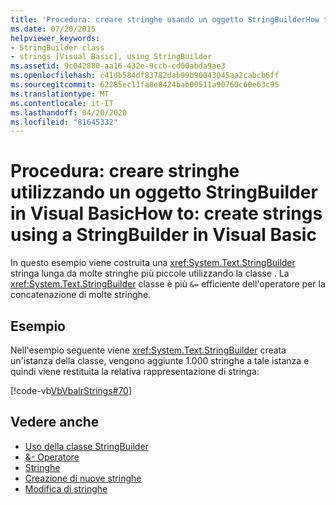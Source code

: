```yaml
---
title: 'Procedura: creare stringhe usando un oggetto StringBuilderHow to: create strings using a StringBuilder'
ms.date: 07/20/2015
helpviewer_keywords:
- StringBuilder class
- strings [Visual Basic], using StringBuilder
ms.assetid: 9c042880-aa16-432e-9ccb-cd00abda9ae3
ms.openlocfilehash: c41db584df83782dab99b90043045aa2cabcb6ff
ms.sourcegitcommit: 62285ec11fa8e8424bab00511a90760c60e63c95
ms.translationtype: MT
ms.contentlocale: it-IT
ms.lasthandoff: 04/20/2020
ms.locfileid: "81645332"
---
```

# <a name="how-to-create-strings-using-a-stringbuilder-in-visual-basic"></a>Procedura: creare stringhe utilizzando un oggetto StringBuilder in Visual BasicHow to: create strings using a StringBuilder in Visual Basic

In questo esempio viene costruita una <xref:System.Text.StringBuilder> stringa lunga da molte stringhe più piccole utilizzando la classe . La <xref:System.Text.StringBuilder> classe è più `&=` efficiente dell'operatore per la concatenazione di molte stringhe.

## <a name="example"></a>Esempio

Nell'esempio seguente viene <xref:System.Text.StringBuilder> creata un'istanza della classe, vengono aggiunte 1.000 stringhe a tale istanza e quindi viene restituita la relativa rappresentazione di stringa:

 [!code-vb[VbVbalrStrings#70](~/samples/snippets/visualbasic/VS_Snippets_VBCSharp/VbVbalrStrings/VB/Class2.vb#70)]

## <a name="see-also"></a>Vedere anche

- [Uso della classe StringBuilder](../../../../standard/base-types/stringbuilder.md)
- [&- Operatore](../../../language-reference/operators/and-assignment-operator.md)
- [Stringhe](index.md)
- [Creazione di nuove stringhe](../../../../standard/base-types/creating-new.md)
- [Modifica di stringhe](../../../../standard/base-types/best-practices-strings.md)
